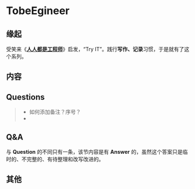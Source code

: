 # TobeEgineer

## 缘起
受笑来《[**人人都是工程师**](http://xiaolai.li)》启发，“Try IT”。践行**写作、记录**习惯，于是就有了这个系列。

## 内容

## Questions
> * 如何添加备注？序号？
> * 

## Q&A
与 **Question** 的不同只有一条，该节内容是有 **Answer** 的，虽然这个答案只是临时的、不完整的、有待整理和改写改进的。


## 其他

